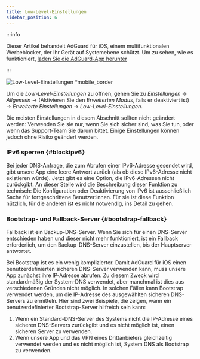 ```yaml
---
title: Low-Level-Einstellungen
sidebar_position: 6
---
```


:::info

Dieser Artikel behandelt AdGuard für iOS, einem multifunktionalen Werbeblocker, der Ihr Gerät auf Systemebene schützt. Um zu sehen, wie es funktioniert, [laden Sie die AdGuard-App herunter](https://agrd.io/download-kb-adblock)

:::

![Low-Level-Einstellungen \*mobile\_border](https://cdn.adtidy.org/public/Adguard/Blog/ios_lowlevel.PNG)

Um die _Low-Level-Einstellungen_ zu öffnen, gehen Sie zu _Einstellungen_ → _Allgemein_ → (Aktivieren Sie den _Erweiterten Modus_, falls er deaktiviert ist) → _Erweiterte Einstellungen_ → _Low-Level-Einstellungen_.

Die meisten Einstellungen in diesem Abschnitt sollten nicht geändert werden: Verwenden Sie sie nur, wenn Sie sich sicher sind, was Sie tun, oder wenn das Support-Team Sie darum bittet. Einige Einstellungen können jedoch ohne Risiko geändert werden.

### IPv6 sperren {#blockipv6}

Bei jeder DNS-Anfrage, die zum Abrufen einer IPv6-Adresse gesendet wird, gibt unsere App eine leere Antwort zurück (als ob diese IPv6-Adresse nicht existieren würde). Jetzt gibt es eine Option, die IPv6-Adressen nicht zurückgibt. An dieser Stelle wird die Beschreibung dieser Funktion zu technisch: Die Konfiguration oder Deaktivierung von IPv6 ist ausschließlich Sache für fortgeschrittene Benutzer:innen. Für sie ist diese Funktion nützlich, für die anderen ist es nicht notwendig, ins Detail zu gehen.

### Bootstrap- und Fallback-Server {#bootstrap-fallback}

Fallback ist ein Backup-DNS-Server. Wenn Sie sich für einen DNS-Server entschieden haben und dieser nicht mehr funktioniert, ist ein Fallback erforderlich, um den Backup-DNS-Server einzustellen, bis der Hauptserver antwortet.

Bei Bootstrap ist es ein wenig komplizierter. Damit AdGuard für iOS einen benutzerdefinierten sicheren DNS-Server verwenden kann, muss unsere App zunächst ihre IP-Adresse abrufen. Zu diesem Zweck wird standardmäßig der System-DNS verwendet, aber manchmal ist dies aus verschiedenen Gründen nicht möglich. In solchen Fällen kann Bootstrap verwendet werden, um die IP-Adresse des ausgewählten sicheren DNS-Servers zu ermitteln. Hier sind zwei Beispiele, die zeigen, wann ein benutzerdefinierter Bootstrap-Server hilfreich sein kann:

1. Wenn ein Standard-DNS-Server des Systems nicht die IP-Adresse eines sicheren DNS-Servers zurückgibt und es nicht möglich ist, einen sicheren Server zu verwenden.
2. Wenn unsere App und das VPN eines Drittanbieters gleichzeitig verwendet werden und es nicht möglich ist, System DNS als Bootstrap zu verwenden.
